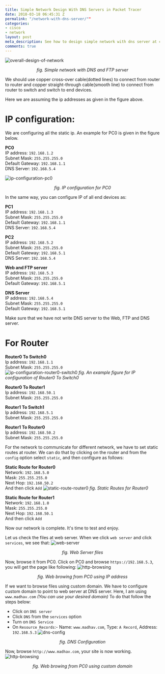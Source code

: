 ```yaml
---
title: Simple Network Design With DNS Servers in Packet Tracer
date: 2018-03-18 06:45:31 Z
permalink: "/network-with-dns-server/""
categories:
- cisco
- network
layout: post
meta_description: See how to design simple network with dns server at cisco packet tracer
comments: true
---
```


![overall-design-of-network](../assets/images/cisco-network/1_overall_design.png)
<p align="center"><i>fig. Simple network with DNS and FTP server</i></p>

<p>We should use copper cross-over cable(dotted lines) to connect from router to router and copper straight-through cable(smooth line) to connect from router to switch and switch to end devices.</p>

<p>Here we are assuming the ip addresses as given in the figure above.</p>

# IP configuration:
We are configuring all the static ip. An example for PC0 is given in the figure below.

**PC0**<br>
IP address: `192.168.1.2` <br>
Subnet Mask: `255.255.255.0` <br>
Default Gateway: `192.168.1.1` <br>
DNS Server: `192.168.5.4`

![ip-configuration-pc0](../assets/images/cisco-network/2_com0_ip_configuration.png)
<p align="center"><i>fig. IP configuration for PC0</i></p>

In the same way, you can configure IP of all end devices as:

**PC1**<br>
IP address: `192.168.1.3` <br>
Subnet Mask: `255.255.255.0` <br>
Default Gateway: `192.168.1.1` <br>
DNS Server: `192.168.5.4`

**PC2**<br>
IP address: `192.168.5.2` <br>
Subnet Mask: `255.255.255.0` <br>
Default Gateway: `192.168.5.1` <br>
DNS Server: `192.168.5.4`

**Web and FTP server**<br>
IP address: `192.168.5.3` <br>
Subnet Mask: `255.255.255.0` <br>
Default Gateway: `192.168.5.1` <br>

**DNS Server**<br>
IP address: `192.168.5.4` <br>
Subnet Mask: `255.255.255.0` <br>
Default Gateway: `192.168.5.1` <br>

<p>Make sure that we have not write DNS server to the Web, FTP and DNS server.</p>

# For Router

**Router0 To Switch0**<br>
Ip address: `192.168.1.1` <br>
Subnet Mask: `255.255.255.0`<br>
![ip-configuration-router0-switch0](../assets/images/cisco-network/3_router0_to_computer_ip.png)
*fig. An example figure for IP configuration of Router0 To Switch0*

**Router0 To Router1**<br>
Ip address: `192.168.50.1` <br>
Subnet Mask: `255.255.255.0`

**Router1 To Switch1**<br>
Ip address: `192.168.5.1` <br>
Subnet Mask: `255.255.255.0`

**Router1 To Router0**<br>
Ip address: `192.168.50.2` <br>
Subnet Mask: `255.255.255.0`

For the network to communicate for different network, we have to set static routes at router. We can do that by clicking on the router and from the `config` option select `static`, and then configure as follows:

**Static Route for Router0**<br>
Network: `192.168.5.0`<br>
Mask: `255.255.255.0`<br>
Next Hop: `192.168.50.2`<br>
And then click `Add`
![static-route-router0](../assets/images/cisco-network/5_static_routes_router0.png)
*fig. Static Routes for Router0*

**Static Route for Router1** <br>
Network: `192.168.1.0`<br>
Mask: `255.255.255.0`<br>
Next Hop: `192.168.50.1`<br>
And then click `Add`

Now our network is complete. It's time to test and enjoy.

Let us check the files at web server. When we click `web server` and click `services`, we see that:
![web-server](../assets/images/cisco-network/10_web_server_files.png)
<p align="center"><i>fig. Web Server files</i></p>

Now, browse it from PC0. Click on PC0 and browse `https://192.168.5.3`, you will get the page like following:
![http-browsing](../assets/images/cisco-network/15_browing_http_ip.png)
<p align="center"><i>fig. Web browing from PC0 using IP address</i></p>

If we want to browse files using custom domain. We have to configure custom domain to point to web server at DNS server. Here, I am using `www.madhav.com` *(You can use your desired domain)*
To do that follow the steps below:
* Click on `DNS server`
* Click `DNS` from the `services` option
* Turn on `DNS Service`
* On `Resource Records`:- Name: `www.madhav.com`, Type: `A Record`, Address: `192.168.5.3`
![dns-config](../assets/images/cisco-network/13_dns_configuration.png)
<p align="center"><i>fig. DNS Configuration</i></p>

Now, browse `http://www.madhav.com`, your site is now working.
![http-browsing](../assets/images/cisco-network/16_browing_http_dns_frm_pc0.png)
<p align="center"><i>fig. Web browing from PC0 using custom domain</i></p>
